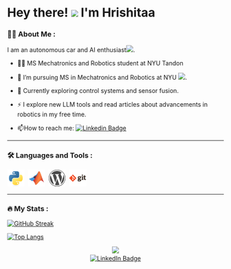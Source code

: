 <h1>
  Hey there!
  <img src="https://media.giphy.com/media/hvRJCLFzcasrR4ia7z/giphy.gif" width="30px"/>
  I'm Hrishitaa
</h1>

### :woman_technologist: About Me :
  I am an autonomous car and AI enthusiast<img src="https://media.giphy.com/media/WUlplcMpOCEmTGBtBW/giphy.gif" width="30">.

- :woman_student: MS Mechatronics and Robotics student at NYU Tandon
- :robot: I’m pursuing MS in Mechatronics and Robotics at NYU <img src="https://media.giphy.com/media/BPMnSoBV5dZ5gOOGHh/giphy.gif" width="30">.

- :seedling: Currently exploring control systems and sensor fusion.

- :zap: I explore new LLM tools and read articles about advancements in robotics in my free time.

- :mailbox:How to reach me: [![Linkedin Badge](https://img.shields.io/badge/-hrishitaa-blue?style=flat&logo=Linkedin&logoColor=white)](https://www.linkedin.com/in/hrishitaa-kurchania/)

---

### :hammer_and_wrench: Languages and Tools :

<div>
  <img src="https://github.com/devicons/devicon/blob/master/icons/python/python-original.svg" title="Python" alt="Python" width="40" height="40"/>&nbsp;
  <img src="https://github.com/devicons/devicon/blob/master/icons/matlab/matlab-original.svg" title="Matlab" alt="Matlab" width="40" height="40"/>&nbsp;
  <img src="https://github.com/devicons/devicon/blob/master/icons/wordpress/wordpress-plain.svg" title="Wordpress" alt="Wordpress" width="40" height="40"/>&nbsp;
  <img src="https://github.com/devicons/devicon/blob/master/icons/git/git-original-wordmark.svg" title="Git" **alt="Git" width="40" height="40"/>
</div>

---

### :fire: My Stats :
[![GitHub Streak](http://github-readme-streak-stats.herokuapp.com?user=your-github-username&theme=dark&background=000000)](https://git.io/streak-stats)

[![Top Langs](https://github-readme-stats.vercel.app/api/top-langs/?username=your-github-username&layout=compact&theme=vision-friendly-dark)](https://github.com/anuraghazra/github-readme-stats)

<div id="header" align="center">
  <img src= "https://i.giphy.com/media/v1.Y2lkPTc5MGI3NjExaW9hdjk2dDc2MXhic3lnZTl4Y2ppM3VqczZoeGtzYmh0ZmhxdHVmdiZlcD12MV9pbnRlcm5hbF9naWZfYnlfaWQmY3Q9cw/eg4q8ka6zQuQ2qgKwe/giphy.gif" width="450"/>
</div>
<div id="badges" align="center">
  <a href="www.linkedin.com/in/hrishitaa-kurchania">
    <img src="https://img.shields.io/badge/LinkedIn-blue?style=for-the-badge&logo=linkedin&logoColor=white" alt="LinkedIn Badge"/>
  </a>
</div>
<div id="badges" align="center">
<img src="https://komarev.com/ghpvc/?username=HRISHITAA&style=flat-square&color=blue" alt=""/>
</div>


